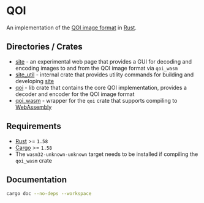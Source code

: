 # QOI

An implementation of the [QOI image format](https://qoiformat.org/) in [Rust](https://www.rust-lang.org/).

## Directories / Crates

- [site](./site) - an experimental web page that provides a GUI for decoding and encoding images to and from the QOI image format via `qoi_wasm`
- [site_util](./site_util) - internal crate that provides utility commands for building and developing [site](./site)
- [qoi](./qoi) - lib crate that contains the core QOI implementation, provides a decoder and encoder for the QOI image format
- [qoi_wasm](./qoi_wasm) - wrapper for the `qoi` crate that supports compiling to [WebAssembly](https://webassembly.org/)

## Requirements

- [Rust](https://www.rust-lang.org/) >= `1.58`
- [Cargo](https://doc.rust-lang.org/cargo/) >= `1.58`
- The `wasm32-unknown-unknown` target needs to be installed if compiling the `qoi_wasm` crate

## Documentation

```sh
cargo doc --no-deps --workspace
```
